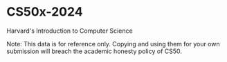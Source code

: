 # CS50x-2024
Harvard's Introduction to Computer Science

Note: This data is for reference only. Copying and using them for your own submission will breach the academic honesty policy of CS50.
